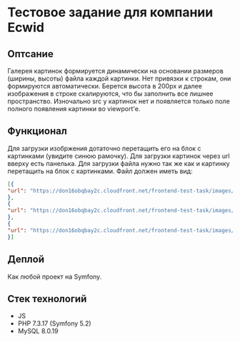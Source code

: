 # Тестовое задание для компании Ecwid

## Оптсание
Галерея картинок формируется динамически на основании размеров (ширины, высоты) файла каждой картинки. Нет привязки к строкам, они формируются автоматически. Берется высота в 200px и далее изображения в строке скалируются, что бы заполнить все лишнее пространство. Изночально src у картинок нет и появляется только поле полного появления картинки во viewport'e.

## Функционал
Для загрузки изобржения дотаточно перетащить его на блок с картинками (увидите синюю рамочку).
Для загрузки картинок через url вверху есть панелька.
Для загрузки файла нужно так же как и картинку перетащить на блок с картинками.
Файл должен иметь вид:
```json
[{
"url": "https://don16obqbay2c.cloudfront.net/frontend-test-task/images/493550746.jpg",
},
{
"url": "https://don16obqbay2c.cloudfront.net/frontend-test-task/images/448964007.jpg",
},
{
"url": "https://don16obqbay2c.cloudfront.net/frontend-test-task/images/493550739.jpg",
}]
```
## Деплой
Как любой проект на Symfony.

## Стек технологий
* JS
* PHP 7.3.17 (Symfony 5.2)
* MySQL 8.0.19
